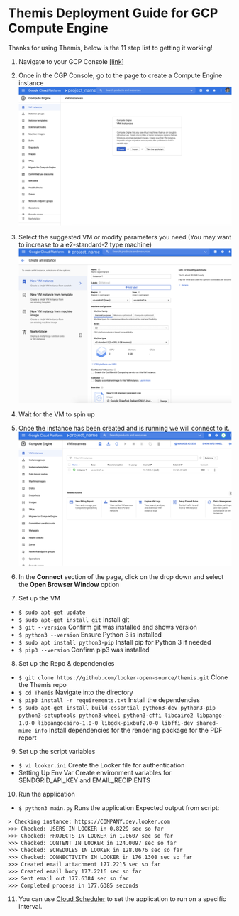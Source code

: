 # Themis Deployment Guide for GCP Compute Engine

Thanks for using Themis, below is the 11 step list to getting it working!

1. Navigate to your GCP Console [[link]](https://console.cloud.google.com/compute/instances)

2. Once in the CGP Console, go to the page to create a Compute Engine instance
![](/docs/img/GCP/step1_open_cloud_console.png "Opening Cloud Console")


3. Select the suggested VM or modify parameters you need (You may want to increase to a e2-standard-2 type machine)
![](/docs/img/GCP/step2_create_vm.png "Creating the VM Instance")

4. Wait for the VM to spin up

5. Once the instance has been created and is running we will connect to it.
![](/docs/img/GCP/step3_connect_to_vm.png "Connecting to the VM")

6. In the **Connect** section of the page, click on the drop down and select the **Open Browser Window** option

7. Set up the VM
- `$ sudo apt-get update`
- `$ sudo apt-get install git` Install git
- `$ git --version`  Confirm git was installed and shows version
- `$ python3 --version`  Ensure Python 3 is installed
- `$ sudo apt install python3-pip`  Install pip for Python 3 if needed
- `$ pip3 --version`  Confirm pip3 was installed

8. Set up the Repo & dependencies
- `$ git clone https://github.com/looker-open-source/themis.git`  Clone the Themis repo
- `$ cd Themis`  Navigate into the directory
- `$ pip3 install -r requirements.txt`  Install the dependencies
- `$ sudo apt-get install build-essential python3-dev python3-pip python3-setuptools python3-wheel python3-cffi libcairo2 libpango-1.0-0 libpangocairo-1.0-0 libgdk-pixbuf2.0-0 libffi-dev shared-mime-info` Install dependencies for the rendering package for the PDF report

9. Set up the script variables
- `$ vi looker.ini`  Create the Looker file for authentication
- Setting Up Env Var Create environment variables for SENDGRID_API_KEY and EMAIL_RECIPIENTS 

10. Run the application
- `$ python3 main.py`	Runs the application
Expected output from script:
```
> Checking instance: https://COMPANY.dev.looker.com
>>> Checked: USERS IN LOOKER in 0.8229 sec so far
>>> Checked: PROJECTS IN LOOKER in 1.0607 sec so far
>>> Checked: CONTENT IN LOOKER in 124.0097 sec so far
>>> Checked: SCHEDULES IN LOOKER in 128.0676 sec so far
>>> Checked: CONNECTIVITY IN LOOKER in 176.1308 sec so far
>>> Created email attachment 177.2215 sec so far
>>> Created email body 177.2216 sec so far
>>> Sent email out 177.6384 sec so far
>>> Completed process in 177.6385 seconds
```

11. You can use [Cloud Scheduler](https://cloud.google.com/scheduler/docs/quickstart#create_a_job) to set the application to run on a specific interval.




